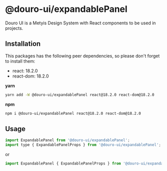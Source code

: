 # @douro-ui/expandablePanel

Douro UI is a Metyis Design System with React components to be used in projects.

## Installation

This packages has the following peer dependencies, so please don't forget to install them:

- react: 18.2.0
- react-dom: 18.2.0

**yarn**

```sh
yarn add -W @douro-ui/expandablePanel react@18.2.0 react-dom@18.2.0
```

**npm**

```sh
npm i @douro-ui/expandablePanel react@18.2.0 react-dom@18.2.0
```

## Usage

```js
import ExpandablePanel from '@douro-ui/expandablePanel';
import type { ExpandablePanelProps } from '@douro-ui/expandablePanel';
```

or

```js
import ExpandablePanel { ExpandablePanelProps } from '@douro-ui/expandablePanel';
```
